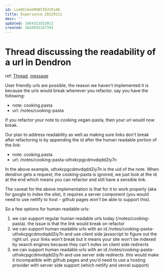 ```yaml
---
id: Lsm95lGehMUBfI0JCRiOA
title: Experience 20220211
desc: ''
updated: 1664323553912
created: 1644591347393
---
```

# Thread discussing the readability of a url in Dendron

ref: [Thread](https://discord.com/channels/717965437182410783/941427880024502333), [message](https://discord.com/channels/717965437182410783/941427880024502333/941527416763973672)

User friendly urls are possible, the reason we haven't implemented it is because the urls would break whenever you refactor. 
say you have the following:
- note: cooking.pasta
- url: /notes/cooking-pasta

If you refactor your note to cooking.vegan-pasta, then your url would now break. 

Our plan to address readability as well as making sure links don't break after refactoring is by appending the id after the human readable portion of the link:

- note: cooking.pasta
- url: /notes/cooking-pasta-uthxkcpgcdmvdqdd2iy7n

In the above example, uthxkcpgcdmvdqdd2iy7n is the uid of the note. When dendron gets a request, the cooking-pasta is ignored, we just look at the id at the end which means you can refactor and still have a sensible link. 

The caveat for the above implementation is that for it to work properly (aka for google to index the site), it requires a server component (you would need to use netlify to host - github pages won't be able to support this). 

So a few options for human readable urls:

1. we can support regular human readable urls today (/notes/cooking-pasta). the issue is that the link would break on refactor
2. we can support human readable urls with an id /notes/cooking-pasta-uthxkcpgcdmvdqdd2iy7n and use client side javascript to figure out the right url. your links won't break but it means your site won't be indexed by search engines because they can't index on client side redirects
2. we can support human readable urls with an id /notes/cooking-pasta-uthxkcpgcdmvdqdd2iy7n and use server side redirects. this would make it incompatible with github pages and you'd need to use a hosting provider with server side support (which netlify and vercel support)